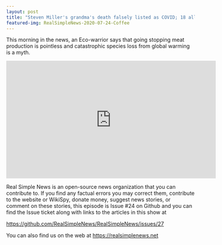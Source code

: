 ```yaml
---
layout: post
title: "Steven Miller's grandma's death falsely listed as COVID; 18 alleged Portland rioters charged."
featured-img: RealSimpleNews-2020-07-24-Coffee
---
```


This morning in the news, an Eco-warrior says that going stopping meat production is pointless and catastrophic species loss from global warming is a myth.

<iframe width="560" height="315" src="https://www.youtube.com/embed/YfRQN5a0RlM" frameborder="0" allow="accelerometer; autoplay; encrypted-media; gyroscope; picture-in-picture" allowfullscreen></iframe>

Real Simple News is an open-source news organization that you can contribute to. If you find any factual errors you may correct them, contribute to the website or WikiSpy, donate money, suggest news stories, or comment on these stories, this episode is Issue #24 on Github and you can find the Issue ticket along with links to the articles in this show at 

<https://github.com/RealSimpleNews/RealSimpleNews/issues/27>

You can also find us on the web at <https://realsimplenews.net>

